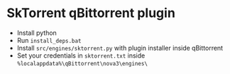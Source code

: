 # SkTorrent qBittorrent plugin

- Install python
- Run `install_deps.bat`
- Install `src/engines/sktorrent.py` with plugin installer inside qBittorrent
- Set your credentials in `sktorrent.txt` inside `%localappdata%\qBittorrent\nova3\engines\`
